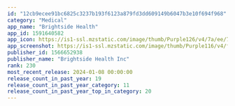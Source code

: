 ```yaml
---
id: "12cb9ecee91bc6825c3237b193f6123a879fd3dd609149b6047b3e10f694f968"
category: "Medical"
app_name: "Brightside Health"
app_id: 1591640582
app_icon: https://is1-ssl.mzstatic.com/image/thumb/Purple126/v4/7a/ee/74/7aee749f-939d-3e9f-5aef-ace7c287b2a1/AppIcon-1x_U007ephone-85-220.png/1024x1024bb.png
app_screenshot: https://is1-ssl.mzstatic.com/image/thumb/Purple116/v4/f9/48/86/f94886bd-7622-d5a1-a2b1-2ecb10a86755/a15cd5b0-79a3-4530-9457-b1715358bb2a_home.png/1242x2688bb.png
publisher_id: 1566652938
publisher_name: "Brightside Health Inc"
rank: 230
most_recent_release: 2024-01-08 00:00:00
release_count_in_past_year: 19
release_count_in_past_year_category: 11
release_count_in_past_year_top_in_category: 20
---
```

